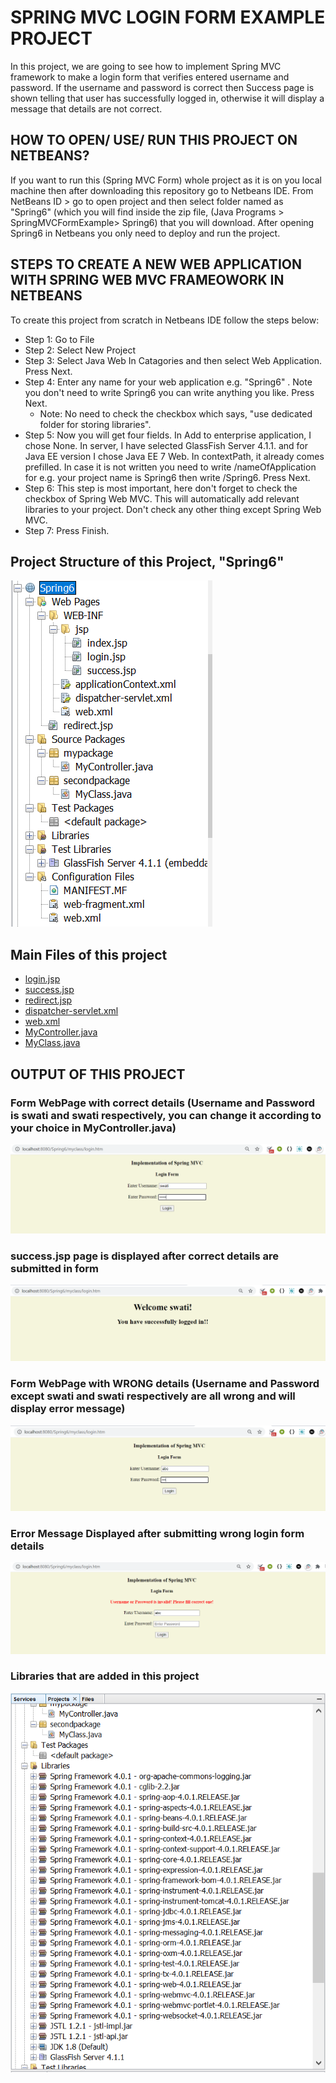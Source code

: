# SPRING MVC LOGIN FORM EXAMPLE PROJECT

In this project, we are going to see how to implement Spring MVC framework to make a login form that verifies entered username and password. If the username and password is correct then Success page is shown telling that user has successfully logged in, otherwise it will display a message that details are not correct.

## HOW TO OPEN/ USE/ RUN THIS PROJECT ON NETBEANS?
If you want to run this (Spring MVC Form) whole project as it is on you local machine then after downloading this repository go to Netbeans IDE. From NetBeans ID >  go to open project and then select folder named as "Spring6" (which you will find inside the zip file, (Java Programs > SpringMVCFormExample> Spring6) that you will download. After opening Spring6 in Netbeans you only need to deploy and run the project.

## STEPS TO CREATE A NEW WEB APPLICATION WITH SPRING WEB MVC FRAMEOWORK IN NETBEANS
To create this project from scratch in Netbeans IDE follow the steps below:

- Step 1: Go to File 
- Step 2: Select New Project 
- Step 3: Select Java Web In Catagories and then select Web Application.  Press Next.
- Step 4: Enter any name for your web application e.g. "Spring6" . Note you don't need to write Spring6 you can write anything you like. Press Next.
  - Note: No need to check the checkbox which says, "use dedicated folder for storing libraries".
- Step 5: Now you will get four fields. In Add to enterprise application, I chose None. In server, I have selected GlassFish Server 4.1.1. and for Java EE version I chose Java EE 7 Web. In contextPath, it already comes prefilled. In case it is not written you need to write /nameOfApplication for e.g. your project name is Spring6 then write /Spring6. Press Next.
- Step 6: This step is most important, here don't forget to check the checkbox of Spring Web MVC. This will automatically add relevant libraries to your project. Don't check any other thing except Spring Web MVC.
- Step 7: Press Finish.


## Project Structure of this Project, "Spring6"

![Project Structure](/SpringMVCFormExample/ImagesSpringMVCFormExample/ProjectStructure.PNG)

## Main Files of this project 

- [login.jsp](/SpringMVCFormExample/Spring6/web/WEB-INF/jsp/login.jsp)
- [success.jsp](/SpringMVCFormExample/Spring6/web/WEB-INF/jsp/success.jsp)
- [redirect.jsp](/SpringMVCFormExample/Spring6/web/redirect.jsp)
- [dispatcher-servlet.xml](/SpringMVCFormExample/Spring6/web/WEB-INF/dispatcher-servlet.xml)
- [web.xml](/SpringMVCFormExample/Spring6/web/WEB-INF/web.xml)
- [MyController.java](/SpringMVCFormExample/Spring6/src/java/mypackage/MyController.java)
- [MyClass.java](/SpringMVCFormExample/Spring6/src/java/secondpackage/MyClass.java)

## OUTPUT OF THIS PROJECT 

### Form WebPage with correct details (Username and Password is swati and swati respectively, you can change it according to your choice in MyController.java)

![Project Structure](/SpringMVCFormExample/ImagesSpringMVCFormExample/FormWithCorrectDetails.PNG)

### success.jsp page is displayed after correct details are submitted in form 

![Project Structure](/SpringMVCFormExample/ImagesSpringMVCFormExample/successJSPOutput.PNG)

### Form WebPage with WRONG details (Username and Password except swati and swati respectively are all wrong and will display error message)

![Project Structure](/SpringMVCFormExample/ImagesSpringMVCFormExample/FormWithWrongDetails.PNG)

### Error Message Displayed after submitting wrong login form details

![Project Structure](/SpringMVCFormExample/ImagesSpringMVCFormExample/FormWrongDetailsOutput.PNG)

### Libraries that are added in this project

![Project Structure](/SpringMVCFormExample/ImagesSpringMVCFormExample/LibrariesAdded.PNG)








